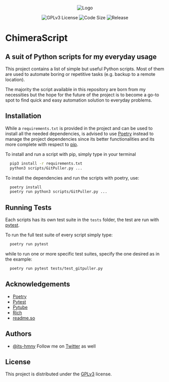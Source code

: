 <p align="center">
    <img alt="Logo" src=https://github.com/its-hmny/ChimeraScript/blob/doc/readme/assets/ChimeraScript.png?raw=true">
</p>

<p align="center">
    <img alt="GPLv3 License" src="https://img.shields.io/badge/License-GPL%20v3-yellow.svg">
    <img alt="Code Size" src="https://img.shields.io/github/languages/code-size/its-hmny/ChimeraScript?color=green&label=Code%20Size">
    <img alt="Release" src="https://img.shields.io/github/v/release/its-hmny/ChimeraScript?label=Version">
</p>

# ChimeraScript

## A suit of Python scripts for my everyday usage

This project contains a list of simple but useful Python scripts.
Most of them are used to automate boring or repetitive tasks (e.g. backup to a remote location).

The majority the script available in this repository are born from my necessities but the hope for the future of the project is to become a go-to spot to find quick and easy automation solution to everyday problems.

## Installation

While a `requirements.txt` is provided in the project and can be used to install all the needed dependencies, is advised to use [Poetry](https://python-poetry.org/) instead to manage the project dependencies since its better functionalities and its more complete with respect to [pip](https://pip.pypa.io/en/stable/).

To install and run a script with pip, simply type in your terminal

```bash
  pip3 install -r requirements.txt
  python3 scripts/GitPuller.py ...
```

To install the dependencies and run the scripts with poetry, use:

```bash
  poetry install
  poetry run python3 scripts/GitPuller.py ...
```

<!--
    TODO add it later
    ## Demo
    Insert gif or link to demo
-->

## Running Tests

Each scripts has its own test suite in the `tests` folder, the test are run with [pytest](https://docs.pytest.org/en/7.1.x/).

To run the full test suite of every script simply type:

```bash
  poetry run pytest
```

while to run one or more specific test suites, specify the one desired as in the example:

```bash
  poetry run pytest tests/test_gitpuller.py
```

## Acknowledgements

- [Poetry](https://python-poetry.org/)
- [Pytest](https://docs.pytest.org/en/7.1.x/)
- [Pytube](https://pytube.io/en/latest/)
- [Rich](https://rich.readthedocs.io/en/stable/)
- [readme.so](https://readme.so/)

## Authors

- [@its-hmny](https://www.github.com/its-hmny) Follow me on [Twitter](https://twitter.com/its_hmny) as well

## License

This project is distributed under the [GPLv3](https://choosealicense.com/licenses/gpl-3.0/) license.
